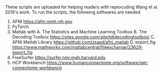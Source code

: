 These scripts are uploaded for helping readers with reprocuding Wang et al. 2019's work.
To run the scripts, the following softwares are needed
1. AFNI https://afni.nimh.nih.gov
2. PyTorch
3. Matlab with
    A. The Statistics and Machine Learning Toolbox
    B. The Decoding Toolbox https://sites.google.com/site/tdtdecodingtoolbox/
    C. AFNI Matlab Library https://github.com/zsaad/afni_matlab
    D. export_fig https://www.mathworks.com/matlabcentral/fileexchange/23629-export_fig
4. FreeSurfer https://surfer.nmr.mgh.harvard.edu
5. HCP Workbench https://www.humanconnectome.org/software/get-connectome-workbench
